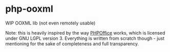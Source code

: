 # php-ooxml
WIP OOXML lib (not even remotely usable)

Note: this is heavily inspired by the way [PHPOffice](https://github.com/PHPOffice) works, which is licensed under GNU LGPL version 3. Everything is written from scratch though - just mentioning for the sake of completeness and full transparency.
